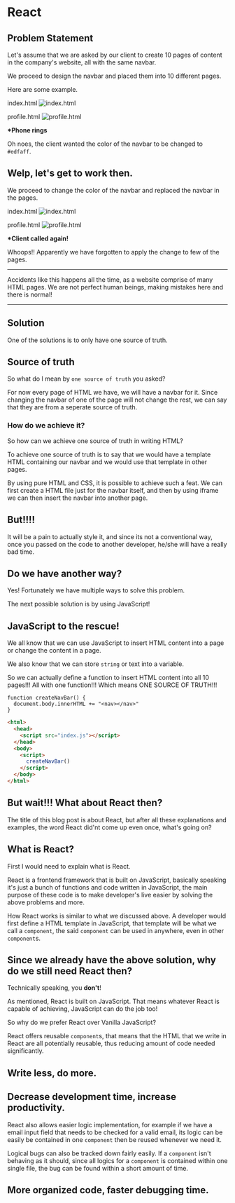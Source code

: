 # React

## Problem Statement

Let's assume that we are asked by our client to create 10 pages of content in the company's website, all with the same navbar.

We proceed to design the navbar and placed them into 10 different pages.

Here are some example.

index.html
![index.html](example.png)

profile.html
![profile.html](example2.png)

**\*Phone rings**

Oh noes, the client wanted the color of the navbar to be changed to `#edfaff`.

## Welp, let's get to work then.

We proceed to change the color of the navbar and replaced the navbar in the pages.

index.html
![index.html](example3.png)

profile.html
![profile.html](example2.png)

**\*Client called again!**

Whoops!! Apparently we have forgotten to apply the change to few of the pages.

---

Accidents like this happens all the time, as a website comprise of many HTML pages. We are not perfect human beings, making mistakes here and there is normal!

---

## Solution

One of the solutions is to only have one source of truth.

## Source of truth

So what do I mean by `one source of truth` you asked?

For now every page of HTML we have, we will have a navbar for it. Since changing the navbar of one of the page will not change the rest, we can say that they are from a seperate source of truth.

### How do we achieve it?

So how can we achieve one source of truth in writing HTML?

To achieve one source of truth is to say that we would have a template HTML containing our navbar and we would use that template in other pages.

By using pure HTML and CSS, it is possible to achieve such a feat. We can first create a HTML file just for the navbar itself, and then by using iframe we can then insert the navbar into another page.

## But!!!!

It will be a pain to actually style it, and since its not a conventional way, once you passed on the code to another developer, he/she will have a really bad time.

## Do we have another way?

Yes! Fortunately we have multiple ways to solve this problem.

The next possible solution is by using JavaScript!

## JavaScript to the rescue!

We all know that we can use JavaScript to insert HTML content into a page or change the content in a page.

We also know that we can store `string` or text into a variable.

So we can actually define a function to insert HTML content into all 10 pages!!! All with one function!!! Which means ONE SOURCE OF TRUTH!!!

```JS
function createNavBar() {
  document.body.innerHTML += "<nav></nav>"
}
```

```HTML
<html>
  <head>
    <script src="index.js"></script>
  </head>
  <body>
    <script>
      createNavBar()
    </script>
  </body>
</html>
```

## But wait!!! What about React then?

The title of this blog post is about React, but after all these explanations and examples, the word React did'nt come up even once, what's going on?

## What is React?

First I would need to explain what is React.

React is a frontend framework that is built on JavaScript, basically speaking it's just a bunch of functions and code written in JavaScript, the main purpose of these code is to make developer's live easier by solving the above problems and more.

How React works is similar to what we discussed above. A developer would first define a HTML template in JavaScript, that template will be what we call a `component`, the said `component` can be used in anywhere, even in other `component`s.

## Since we already have the above solution, why do we still need React then?

Technically speaking, you **don't**!

As mentioned, React is built on JavaScript. That means whatever React is capable of achieving, JavaScript can do the job too!

So why do we prefer React over Vanilla JavaScript?

React offers reusable `component`s, that means that the HTML that we write in React are all potentially reusable, thus reducing amount of code needed significantly.

## Write less, do more.

## Decrease development time, increase productivity.

React also allows easier logic implementation, for example if we have a email input field that needs to be checked for a valid  email, its logic can be easily be contained in one `component` then be reused whenever we need it.

Logical bugs can also be tracked down fairly easily. If a `component` isn't behaving as it should, since all logics for a `component` is contained within one single file, the bug can be found within a short amount of time.

## More organized code, faster debugging time.